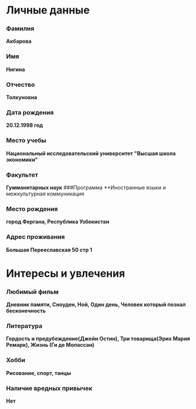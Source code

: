 # Личные данные
### Фамилия
**Акбарова**
### Имя
**Нигина**
### Отчество 
**Толкуновна** 
### Дата рождения
**20.12.1998 год**
### Место учебы 
**Национальный исследовательский университет "Высшая школа экономики"**
### Факультет
**Гумманитарных наук** 
###Программа
**Иностранные языки и межкультурная коммуникация 
### Место рождения
**город Фергана, Республика Узбекистан**
### Адрес проживания 
**Большая Перееславская 50 стр 1**
# Интересы и увлечения
### Любимый фильм
**Дневник памяти, Сноуден, Ной, Один день, Человек который познал бесконечность**
### Литература
**Гордость и предубеждение(Джейн Остин), Три товарища(Эрих Мария Ремарк), Жизнь (Ги де Мопассан)**
### Хобби 
**Рисование, спорт, танцы**
### Наличие вредных привычек
**Нет**




